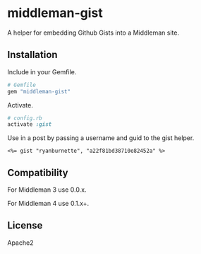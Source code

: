 # middleman-gist

A helper for embedding Github Gists into a Middleman site.

## Installation

Include in your Gemfile.

```ruby
# Gemfile
gem "middleman-gist"
```

Activate.

```ruby
# config.rb
activate :gist
```

Use in a post by passing a username and guid to the gist helper.

```erb
<%= gist "ryanburnette", "a22f81bd38710e82452a" %>
```

## Compatibility

For Middleman 3 use 0.0.x.

For Middleman 4 use 0.1.x+.

## License

Apache2
